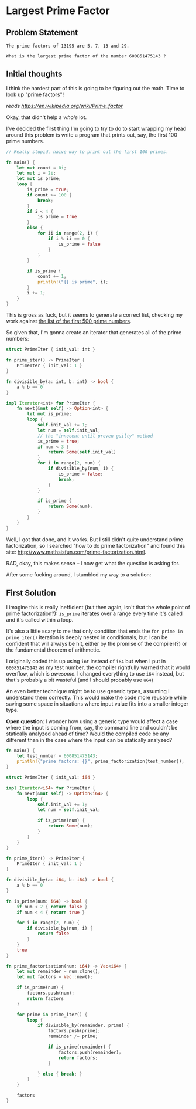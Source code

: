 # Largest Prime Factor

## Problem Statement

```
The prime factors of 13195 are 5, 7, 13 and 29.

What is the largest prime factor of the number 600851475143 ?
```

## Initial thoughts

I think the hardest part of this is going to be figuring out the math. Time to look up "prime factors"!

*reads https://en.wikipedia.org/wiki/Prime_factor*

Okay, that didn't help a *whole* lot.

I've decided the first thing I'm going to try to do to start wrapping my head around this problem is write a program that prints out, say, the first 100 prime numbers.


```rust
// Really stupid, naive way to print out the first 100 primes.

fn main() {
    let mut count = 0i;
    let mut i = 2i;
    let mut is_prime;
    loop {
        is_prime = true;
        if count >= 100 {
            break;
        }
        if i < 4 {
            is_prime = true
        }
        else {
            for ii in range(2, i) {
                if i % ii == 0 {
                    is_prime = false
                }
            }
        }

        if is_prime {
            count += 1;
            println!("{} is prime", i);
        }
        i += 1;
    }
}
```

This is gross as fuck, but it seems to generate a correct list, checking my work against [the list of the first 500 prime numbers](https://en.wikipedia.org/wiki/List_of_prime_numbers#The_first_500_prime_numbers).

So given that, I'm gonna create an iterator that generates all of the prime numbers:

```rust
struct PrimeIter { init_val: int }

fn prime_iter() -> PrimeIter {
    PrimeIter { init_val: 1 }
}

fn divisible_by(a: int, b: int) -> bool {
    a % b == 0
}

impl Iterator<int> for PrimeIter {
    fn next(&mut self) -> Option<int> {
        let mut is_prime;
        loop {
            self.init_val += 1;
            let num = self.init_val;
            // the "innocent until proven guilty" method
            is_prime = true;
            if num < 3 {
                return Some(self.init_val)
            }
            for i in range(2, num) {
                if divisible_by(num, i) {
                    is_prime = false;
                    break;
                }
            }

            if is_prime {
                return Some(num);
            }
        }
    }
}
```
Well, I got that done, and it works. But I still didn't quite understand prime factorization, so I searched "how to do prime factorization" and found this site: http://www.mathsisfun.com/prime-factorization.html.

RAD, okay, this makes sense – I now get what the question is asking for.

After some fucking around, I stumbled my way to a solution:

## First Solution

I imagine this is really inefficient (but then again, isn't that the whole point of prime factorization?): `is_prime` iterates over a range every time it's called and it's called within a loop.

It's also a little scary to me that only condition that ends the `for prime in prime_iter()` iteration is deeply nested in conditionals, but I can be confident that will always be hit, either by the promise of the compiler(?) or the fundamental theorem of arithmetic.

I originally coded this up using `int` instead of `i64` but when I put in `600851475143` as my test number, the compiler rightfully warned that it would overflow, which is *awesome*. I changed everything to use `i64` instead, but that's probably a bit wasteful (and I should probably use `u64`)

An even better technique might be to use generic types, assuming I understand them correctly. This would make the code more reusable while saving some space in situations where input value fits into a smaller integer type.

**Open question**: I wonder how using a generic type would affect a case where the input is coming from, say, the command line and couldn't be statically analyzed ahead of time? Would the compiled code be any different than in the case where the input can be statically analyzed?


```rust
fn main() {
    let test_number = 600851475143;
    println!("prime factors: {}", prime_factorization(test_number));
}

struct PrimeIter { init_val: i64 }

impl Iterator<i64> for PrimeIter {
    fn next(&mut self) -> Option<i64> {
        loop {
            self.init_val += 1;
            let num = self.init_val;

            if is_prime(num) {
                return Some(num);
            }
        }
    }
}

fn prime_iter() -> PrimeIter {
    PrimeIter { init_val: 1 }
}

fn divisible_by(a: i64, b: i64) -> bool {
    a % b == 0
}

fn is_prime(num: i64) -> bool {
    if num < 2 { return false }
    if num < 4 { return true }

    for i in range(2, num) {
        if divisible_by(num, i) {
            return false
        }
    }
    true
}

fn prime_factorization(num: i64) -> Vec<i64> {
    let mut remainder = num.clone();
    let mut factors = Vec::new();

    if is_prime(num) {
        factors.push(num);
        return factors
    }

    for prime in prime_iter() {
        loop {
            if divisible_by(remainder, prime) {
                factors.push(prime);
                remainder /= prime;

                if is_prime(remainder) {
                    factors.push(remainder);
                    return factors;
                }

            } else { break; }
        }
    }

    factors
}
```